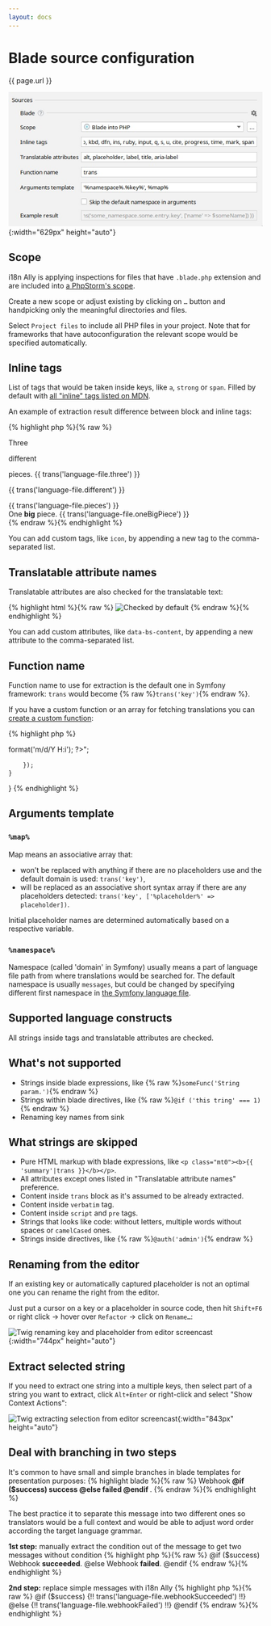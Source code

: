 ```yaml
---
layout: docs
---
```


# Blade source configuration

{{ page.url }}


![Blade Source Code Preferences screenshot](assets/blade-preferences.png){:width="629px" height="auto"}

## Scope

i18n Ally is applying inspections for files that have `.blade.php` extension and are included into
[a PhpStorm's scope](https://www.jetbrains.com/help/phpstorm/settings-scopes.html#d55e18f7).

Create a new scope or adjust existing by clicking on `…` button and handpicking only the meaningful directories and files.

Select `Project files` to include all PHP files in your project. Note that for frameworks that have autoconfiguration
the relevant scope would be specified automatically.

## Inline tags

List of tags that would be taken inside keys, like `a`, `strong` or `span`. Filled by default with
[all "inline" tags listed on MDN](https://developer.mozilla.org/en-US/docs/Web/HTML/Inline_elements#elements).

An example of extraction result difference between block and inline tags:

{% highlight php %}{% raw %}
<div>
    Three <p>different</p> pieces.
    {{ trans('language-file.three') }} <p>{{ trans('language-file.different') }}</p> {{ trans('language-file.pieces') }}
</div>
<div>
    One <b>big</b> piece.
    {{ trans('language-file.oneBigPiece') }}
</div>
{% endraw %}{% endhighlight %}

You can add custom tags, like `icon`, by appending a new tag to the comma-separated list.

## Translatable attribute names

Translatable attributes are also checked for the translatable text:

{% highlight html %}{% raw %}
<img src="…"
     alt="Checked by default"
     title="Checked by default"
     data-bs-content="Requires configuration" />
{% endraw %}{% endhighlight %}

You can add custom attributes, like `data-bs-content`, by appending a new attribute to the comma-separated list.

## Function name

Function name to use for extraction is the default one in Symfony framework: `trans` would become 
{% raw %}`trans('key')`{% endraw %}.

If you have a custom function or an array for fetching translations you can 
[create a custom function](https://laravel.com/docs/5.8/blade#extending-blade):

{% highlight php %}
<?php

namespace App\Providers;

use Illuminate\Support\Facades\Blade;
use Illuminate\Support\ServiceProvider;

class AppServiceProvider extends ServiceProvider
{
    /**
     * Register bindings in the container.
     *
     * @return void
     */
    public function register()
    {
        //
    }

    /**
     * Bootstrap any application services.
     *
     * @return void
     */
    public function boot()
    {
        Blade::directive('datetime', function ($expression) {
            return "<?php echo ($expression)->format('m/d/Y H:i'); ?>";
        });
    }
}
{% endhighlight %}


## Arguments template

### `%map%`

Map means an associative array that:

* won't be replaced with anything if there are no placeholders use and the default domain is used: `trans('key')`,
* will be replaced as an associative short syntax array if there are any placeholders detected: 
`trans('key', ['%placeholder%' => placeholder])`.

Initial placeholder names are determined automatically based on a respective variable.

### `%namespace%`

Namespace (called 'domain' in Symfony) usually means a part of language file path from where translations would be searched for. The default 
namespace is usually `messages`, but could be changed by specifying different first namespace in 
[the Symfony language file](/configure-language-files/symfony).

## Supported language constructs

All strings inside tags and translatable attributes are checked.

## What's not supported

* Strings inside blade expressions, like {% raw %}`someFunc('String param.')`{% endraw %}
* Strings within blade directives, like {% raw %}`@if ('this tring' === 1)`{% endraw %}
* Renaming key names from sink

## What strings are skipped

* Pure HTML markup with blade expressions, like `<p class="mt0"><b>{{ 'summary'|trans }}</b></p>`.
* All attributes except ones listed in "Translatable attribute names" preference.
* Content inside `trans` block as it's assumed to be already extracted.
* Content inside `verbatim` tag.
* Content inside `script` and `pre` tags.
* Strings that looks like code: without letters, multiple words without spaces or `camelCased` ones.
* Strings inside directives, like {% raw %}`@auth('admin')`{% endraw %}

## Renaming from the editor

If an existing key or automatically captured placeholder is not an optimal one you can rename the right from the editor.

Just put a cursor on a key or a placeholder in source code, then hit `Shift+F6`<br>or right click → hover over `Refactor` → click on `Rename…`:

![Twig renaming key and placeholder from editor screencast](assets/twig-renaming.gif){:width="744px" height="auto"}

## Extract selected string

If you need to extract one string into a multiple keys, then select part of a string you want to extract, click `Alt+Enter` or right-click and select "Show Context Actions":

![Twig extracting selection from editor screencast](assets/twig-extract-selection.gif){:width="843px" height="auto"}

## Deal with branching in two steps

It's common to have small and simple branches in blade templates for presentation purposes:
{% highlight blade %}{% raw %}
Webhook <strong> @if ($success) success @else failed @endif </strong>.
{% endraw %}{% endhighlight %}

The best practice it to separate this message into two different ones so translators would be a full context and would 
be able to adjust word order according the target language grammar.

**1st step:** manually extract the condition out of the message to get two messages without condition
{% highlight php %}{% raw %}
@if ($success)
Webhook <strong>succeeded</strong>.
@else
Webhook <strong>failed</strong>.
@endif
{% endraw %}{% endhighlight %}


**2nd step:** replace simple messages with i18n Ally
{% highlight php %}{% raw %}
@if ($success)
{!! trans('language-file.webhookSucceeded') !!}
@else
{!! trans('language-file.webhookFailed') !!}
@endif
{% endraw %}{% endhighlight %}
